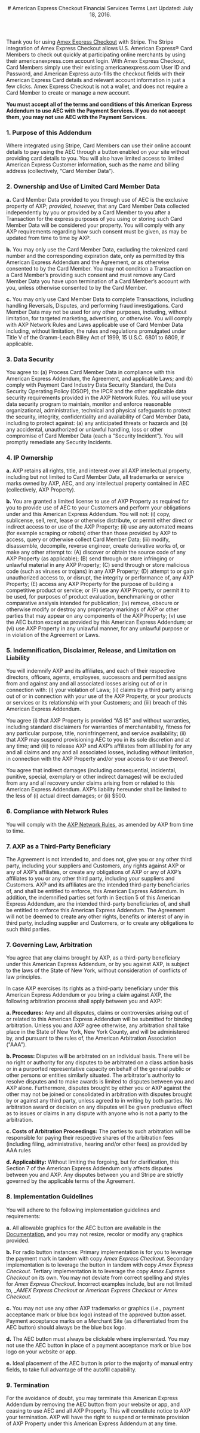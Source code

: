<header id="amex_addendum">
# American Express Checkout Financial Services Terms
Last Updated: July 18, 2016.
</header>

<section>

Thank you for using [Amex Express Checkout](https://stripe.com/amex-express-checkout) with Stripe.  The Stripe integration of Amex Express Checkout allows U.S. American Express® Card Members to check out quickly at participating online merchants by using their americanexpress.com account login.  With Amex Express Checkout, Card Members simply use their existing americanexpress.com User ID and Password, and American Express auto-fills the checkout fields with their American Express Card details and relevant account information in just a few clicks. Amex Express Checkout is not a wallet, and does not require a Card Member to create or manage a new account.

**You must accept all of the terms and conditions of this American Express Addendum to use AEC with the Payment Services. If you do not accept them, you may not use AEC with the Payment Services.**

### 1. Purpose of this Addendum

Where integrated using Stripe, Card Members can use their online account details to pay using the AEC through a button enabled on your site without providing card details to you. You will also have limited access to limited American Express Customer information, such as the name and billing address (collectively, “Card Member Data”).

### 2. Ownership and Use of Limited Card Member Data

**a.** Card Member Data provided to you through use of AEC is the exclusive property of AXP; _provided, however,_ that any Card Member Data collected independently by you or provided by a Card Member to you after a Transaction for the express purposes of you using or storing such Card Member Data will be considered your property. You will comply with any AXP requirements regarding how such consent must be given, as may be updated from time to time by AXP.

**b.** You may only use the Card Member Data, excluding the tokenized card number and the corresponding expiration date, only as permitted by this American Express Addendum and the Agreement, or as otherwise consented to by the Card Member. You may not condition a Transaction on a Card Member’s providing such consent and must remove any Card Member Data you have upon termination of a Card Member’s account with you, unless otherwise consented to by the Card Member.

**c.** You may only use Card Member Data to complete Transactions, including handling Reversals, Disputes, and performing fraud investigations. Card Member Data may not be used for any other purposes, including, without limitation, for targeted marketing, advertising, or otherwise. You will comply with AXP Network Rules and Laws applicable use of Card Member Data including, without limitation, the rules and regulations promulgated under Title V of the Gramm-Leach Bliley Act of 1999, 15 U.S.C. 6801 to 6809, if applicable.

### 3. Data Security

You agree to: (a) Process Card Member Data in compliance with this American Express Addendum, the Agreement, and applicable Laws; and (b) comply with Payment Card Industry Data Security Standard, the Data Security Operating Policy (DSOP), the IPCR and the other applicable data security requirements provided in the AXP Network Rules. You will use your data security program to maintain, monitor and enforce reasonable organizational, administrative, technical and physical safeguards to protect the security, integrity, confidentiality and availability of Card Member Data, including to protect against: (a) any anticipated threats or hazards and (b) any accidental, unauthorized or unlawful handling, loss or other compromise of Card Member Data (each a “Security Incident”). You will promptly remediate any Security Incidents.

### 4. IP Ownership

**a.** AXP retains all rights, title, and interest over all AXP intellectual property, including but not limited to Card Member Data, all trademarks or service marks owned by AXP, AEC, and any intellectual property contained in AEC (collectively, AXP Property).

**b.** You are granted a limited license to use of AXP Property as required for you to provide use of AEC to your Customers and perform your obligations under and this American Express Addendum. You will not: (i) copy, sublicense, sell, rent, lease or otherwise distribute, or permit either direct or indirect access to or use of the AXP Property; (ii) use any automated means (for example scraping or robots) other than those provided by AXP to access, query or otherwise collect Card Member Data; (iii) modify, disassemble, decompile, reverse engineer, create derivative works of, or make any other attempt to: (A) discover or obtain the source code of any AXP Property (as applicable); (B) send through or store infringing or unlawful material in any AXP Property; (C) send through or store malicious code (such as viruses or trojans) in any AXP Property; (D) attempt to or gain unauthorized access to, or disrupt, the integrity or performance of, any AXP Property; (E) access any AXP Property for the purpose of building a competitive product or service; or (F) use any AXP Property, or permit it to be used, for purposes of product evaluation, benchmarking or other comparative analysis intended for publication; (iv) remove, obscure or otherwise modify or destroy any proprietary markings of AXP or other parties that may appear on any components of the AXP Property; (v) use the AEC button except as provided by this American Express Addendum; or (vi) use AXP Property in any unlawful manner, for any unlawful purpose or in violation of the Agreement or Laws.

### 5. Indemnification, Disclaimer, Release, and Limitation on Liability

You will indemnify AXP and its affiliates, and each of their respective directors, officers, agents, employees, successors and permitted assigns from and against any and all associated losses arising out of or in connection with: (i) your violation of Laws; (ii) claims by a third party arising out of or in connection with your use of the AXP Property, or your products or services or its relationship with your Customers; and (iii) breach of this American Express Addendum.

You agree (i) that AXP Property is provided “AS IS” and without warranties, including standard disclaimers for warranties of merchantability, fitness for any particular purpose, title, noninfringement, and service availability; (ii) that AXP may suspend provisioning AEC to you in its sole discretion and at any time; and (iii) to release AXP and AXP’s affiliates from all liability for any and all claims and any and all associated losses, including without limitation, in connection with the AXP Property and/or your access to or use thereof.

You agree that indirect damages (including consequential, incidental, punitive, special, exemplary or other indirect damages) will be excluded from any and all recovery under claims arising from or related to this American Express Addendum. AXP’s liability hereunder shall be limited to the less of (i) actual direct damages; or (ii) $500.

### 6. Compliance with Network Rules

You will comply with the [AXP Network Rules](https://www209.americanexpress.com/merchant/services/en_US/merchant-regulations), as amended by AXP from time to time.

### 7. AXP as a Third-Party Beneficiary

The Agreement is not intended to, and does not, give you or any other third party, including your suppliers and Customers, any rights against AXP or any of AXP’s affiliates, or create any obligations of AXP or any of AXP’s affiliates to you or any other third party, including your suppliers and Customers.  AXP and its affiliates are the intended third-party beneficiaries of, and shall be entitled to enforce, this American Express Addendum. In addition, the indemnified parties set forth in Section 5 of this American Express Addendum, are the intended third-party beneficiaries of, and shall be entitled to enforce this American Express Addendum. The Agreement will not be deemed to create any other rights, benefits or interest of any in third party, including supplier and Customers, or to create any obligations to such third parties.

### 7. Governing Law, Arbitration

You agree that any claims brought by AXP, as a third-party beneficiary under this American Express Addendum, or by you against AXP, is subject to the laws of the State of New York, without consideration of conflicts of law principles.

In case AXP exercises its rights as a third-party beneficiary under this American Express Addendum or you bring a claim against AXP, the following arbitration process shall apply between you and AXP:

**a. Procedures:** Any and all disputes, claims or controversies arising out of or related to this American Express Addendum will be submitted for binding arbitration. Unless you and AXP agree otherwise, any arbitration shall take place in the State of New York, New York County, and will be administered by, and pursuant to the rules of, the American Arbitration Association ("AAA").

**b. Process:** Disputes will be arbitrated on an individual basis. There will be no right or authority for any disputes to be arbitrated on a class action basis or in a purported representative capacity on behalf of the general public or other persons or entities similarly situated. The arbitrator's authority to resolve disputes and to make awards is limited to disputes between you and AXP alone. Furthermore, disputes brought by either you or AXP against the other may not be joined or consolidated in arbitration with disputes brought by or against any third party, unless agreed to in writing by both parties. No arbitration award or decision on any disputes will be given preclusive effect as to issues or claims in any dispute with anyone who is not a party to the arbitration.

**c. Costs of Arbitration Proceedings:** The parties to such arbitration will be responsible for paying their respective shares of the arbitration fees (including filing, administrative, hearing and/or other fees) as provided by AAA rules

**d. Applicability:** Without limiting the forgoing, but for clarification, this Section 7 of the American Express Addendum only affects disputes between you and AXP. Any disputes between you and Stripe are strictly governed by the applicable terms of the Agreement.

### 8. Implementation Guidelines

You will adhere to the following implementation guidelines and requirements:

**a.** All allowable graphics for the AEC button are available in the [Documentation]( https://stripe.com/docs/amex-express-checkout), and you may not resize, recolor or modify any graphics provided.

**b.** For radio button instances: Primary implementation is for you to leverage the payment mark in tandem with copy _Amex Express Checkout_. Secondary implementation is to leverage the button in tandem with copy _Amex Express Checkout_. Tertiary implementation is to leverage the copy _Amex Express Checkout_ on its own. You may not deviate from correct spelling and styles for _Amex Express Checkout_. Incorrect examples include, but are not limited to, __AMEX Express Checkout_ or _American Express Checkout_ or _Amex Checkout_.

**c.** You may not use any other AXP trademarks or graphics (i.e., payment acceptance mark or blue box logo) instead of the approved button asset. Payment acceptance marks on a Merchant Site (as differentiated from the AEC button) should always be the blue box logo.

**d.** The AEC button must always be clickable where implemented. You may not use the AEC button in place of a payment acceptance mark or blue box logo on your website or app.

**e.** Ideal placement of the AEC button is prior to the majority of manual entry fields, to take full advantage of the autofill capability.

### 9. Termination

For the avoidance of doubt, you may terminate this American Express Addendum by removing the AEC button from your website or app, and ceasing to use AEC and all AXP Property. This will constitute notice to AXP your termination. AXP will have the right to suspend or terminate provision of AXP Property under this American Express Addendum at any time.

</section>
